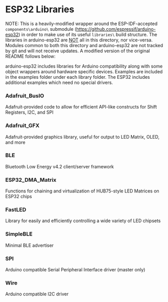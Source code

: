 # ESP32 Libraries

NOTE: This is a heavily-modified wrapper around the ESP-IDF-accepted `components\arduino\` submodule (https://github.com/espressif/arduino-esp32) in order to make use of its useful `libraries\` build structure. The libraries in arduino-esp32 are <ins>NOT</ins> all in this directory, nor vice-versa. Modules common to both this directory and arduino-esp32 are not tracked by git and will not receive updates. A modified version of the original README follows below:

arduino-esp32 includes libraries for Arduino compatibility along with some object wrappers around hardware specific devices.  Examples are included in the examples folder under each library folder.  The ESP32 includes additional examples which need no special drivers.

### Adafruit_BusIO
  Adafruit-provided code to allow for efficient API-like constructs for Shift Registers, I2C, and SPI

### Adafruit_GFX
  Adafruit-provided graphics library, useful for output to LED Matrix, OLED, and more

### BLE
  Bluetooth Low Energy v4.2 client/server framework

### ESP32_DMA_Matrix
  Functions for chaining and virtualization of HUB75-style LED Matrices on ESP32 chips

### FastLED
  Library for easily and efficiently controlling a wide variety of LED chipsets

### SimpleBLE
  Minimal BLE advertiser

### SPI
  Arduino compatible Serial Peripheral Interface driver (master only)

### Wire
  Arduino compatible I2C driver
